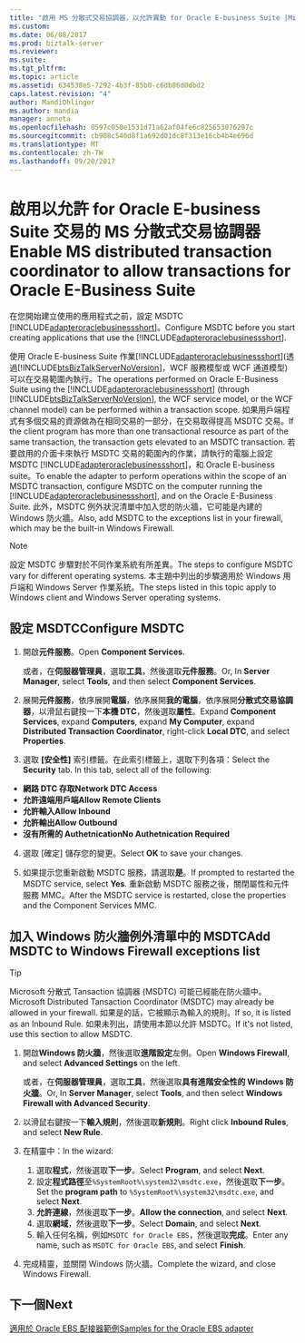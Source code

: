 ```yaml
---
title: "啟用 MS 分散式交易協調器，以允許異動 for Oracle E-business Suite |Microsoft 文件"
ms.custom: 
ms.date: 06/08/2017
ms.prod: biztalk-server
ms.reviewer: 
ms.suite: 
ms.tgt_pltfrm: 
ms.topic: article
ms.assetid: 634538e5-7292-4b3f-85b0-c6db86d0dbd2
caps.latest.revision: "4"
author: MandiOhlinger
ms.author: mandia
manager: anneta
ms.openlocfilehash: 0597c050e1531d71a62af04fe6c825653076297c
ms.sourcegitcommit: cb908c540d8f1a692d01dc8f313e16cb4b4e696d
ms.translationtype: MT
ms.contentlocale: zh-TW
ms.lasthandoff: 09/20/2017
---
```

# <a name="enable-ms-distributed-transaction-coordinator-to-allow-transactions-for-oracle-e-business-suite"></a><span data-ttu-id="cf846-102">啟用以允許 for Oracle E-business Suite 交易的 MS 分散式交易協調器</span><span class="sxs-lookup"><span data-stu-id="cf846-102">Enable MS distributed transaction coordinator to allow transactions for Oracle E-Business Suite</span></span>
<span data-ttu-id="cf846-103">在您開始建立使用的應用程式之前，設定 MSDTC [!INCLUDE[adapteroraclebusinessshort](../../includes/adapteroraclebusinessshort-md.md)]。</span><span class="sxs-lookup"><span data-stu-id="cf846-103">Configure MSDTC before you start creating applications that use the [!INCLUDE[adapteroraclebusinessshort](../../includes/adapteroraclebusinessshort-md.md)].</span></span>  
  
<span data-ttu-id="cf846-104">使用 Oracle E-business Suite 作業[!INCLUDE[adapteroraclebusinessshort](../../includes/adapteroraclebusinessshort-md.md)](透過[!INCLUDE[btsBizTalkServerNoVersion](../../includes/btsbiztalkservernoversion-md.md)]，WCF 服務模型或 WCF 通道模型) 可以在交易範圍內執行。</span><span class="sxs-lookup"><span data-stu-id="cf846-104">The operations performed on Oracle E-Business Suite using the [!INCLUDE[adapteroraclebusinessshort](../../includes/adapteroraclebusinessshort-md.md)] (through [!INCLUDE[btsBizTalkServerNoVersion](../../includes/btsbiztalkservernoversion-md.md)], the WCF service model, or the WCF channel model) can be performed within a transaction scope.</span></span> <span data-ttu-id="cf846-105">如果用戶端程式有多個交易的資源做為在相同交易的一部分，在交易取得提高 MSDTC 交易。</span><span class="sxs-lookup"><span data-stu-id="cf846-105">If the client program has more than one transactional resource as part of the same transaction, the transaction gets elevated to an MSDTC transaction.</span></span> <span data-ttu-id="cf846-106">若要啟用的介面卡來執行 MSDTC 交易的範圍內的作業，請執行的電腦上設定 MSDTC [!INCLUDE[adapteroraclebusinessshort](../../includes/adapteroraclebusinessshort-md.md)]，和 Oracle E-business suite。</span><span class="sxs-lookup"><span data-stu-id="cf846-106">To enable the adapter to perform operations within the scope of an MSDTC transaction, configure MSDTC on the computer running the [!INCLUDE[adapteroraclebusinessshort](../../includes/adapteroraclebusinessshort-md.md)], and on the Oracle E-Business Suite.</span></span> <span data-ttu-id="cf846-107">此外，MSDTC 例外狀況清單中加入您的防火牆，它可能是內建的 Windows 防火牆。</span><span class="sxs-lookup"><span data-stu-id="cf846-107">Also, add MSDTC to the exceptions list in your firewall, which may be the built-in Windows Firewall.</span></span> 
  
> [!NOTE]
>  <span data-ttu-id="cf846-108">設定 MSDTC 步驟對於不同作業系統有所差異。</span><span class="sxs-lookup"><span data-stu-id="cf846-108">The steps to configure MSDTC vary for different operating systems.</span></span> <span data-ttu-id="cf846-109">本主題中列出的步驟適用於 Windows 用戶端和 Windows Server 作業系統。</span><span class="sxs-lookup"><span data-stu-id="cf846-109">The steps listed in this topic apply to Windows client and Windows Server operating systems.</span></span>  
  
## <a name="configure-msdtc"></a><span data-ttu-id="cf846-110">設定 MSDTC</span><span class="sxs-lookup"><span data-stu-id="cf846-110">Configure MSDTC</span></span>  
  
1.  <span data-ttu-id="cf846-111">開啟**元件服務**。</span><span class="sxs-lookup"><span data-stu-id="cf846-111">Open **Component Services**.</span></span>  

    <span data-ttu-id="cf846-112">或者，在**伺服器管理員**，選取**工具**，然後選取**元件服務**。</span><span class="sxs-lookup"><span data-stu-id="cf846-112">Or, In **Server Manager**, select **Tools**, and then select **Component Services**.</span></span>  
  
2.  <span data-ttu-id="cf846-113">展開**元件服務**，依序展開**電腦**，依序展開**我的電腦**，依序展開**分散式交易協調器**，以滑鼠右鍵按一下**本機 DTC**，然後選取**屬性**。</span><span class="sxs-lookup"><span data-stu-id="cf846-113">Expand **Component Services**, expand **Computers**, expand **My Computer**, expand **Distributed Transaction Coordinator**, right-click **Local DTC**, and select **Properties**.</span></span>  
  
3.  <span data-ttu-id="cf846-114">選取 **[安全性]** 索引標籤。在此索引標籤上，選取下列各項：</span><span class="sxs-lookup"><span data-stu-id="cf846-114">Select the **Security** tab. In this tab, select all of the following:</span></span> 

  - <span data-ttu-id="cf846-115">**網路 DTC 存取**</span><span class="sxs-lookup"><span data-stu-id="cf846-115">**Network DTC Access**</span></span>
  - <span data-ttu-id="cf846-116">**允許遠端用戶端**</span><span class="sxs-lookup"><span data-stu-id="cf846-116">**Allow Remote Clients**</span></span> 
  - <span data-ttu-id="cf846-117">**允許輸入**</span><span class="sxs-lookup"><span data-stu-id="cf846-117">**Allow Inbound**</span></span> 
  - <span data-ttu-id="cf846-118">**允許輸出**</span><span class="sxs-lookup"><span data-stu-id="cf846-118">**Allow Outbound**</span></span> 
  - <span data-ttu-id="cf846-119">**沒有所需的 Authetnication**</span><span class="sxs-lookup"><span data-stu-id="cf846-119">**No Authetnication Required**</span></span>
  
4.  <span data-ttu-id="cf846-120">選取 [確定] 儲存您的變更。</span><span class="sxs-lookup"><span data-stu-id="cf846-120">Select **OK** to save your changes.</span></span>  
  
5.  <span data-ttu-id="cf846-121">如果提示您重新啟動 MSDTC 服務，請選取**是**。</span><span class="sxs-lookup"><span data-stu-id="cf846-121">If prompted to restarted the MSDTC service, select **Yes**.</span></span> <span data-ttu-id="cf846-122">重新啟動 MSDTC 服務之後，關閉屬性和元件服務 MMC。</span><span class="sxs-lookup"><span data-stu-id="cf846-122">After the MSDTC service is restarted, close the properties and the Component Services MMC.</span></span> 
  
## <a name="add-msdtc-to-windows-firewall-exceptions-list"></a><span data-ttu-id="cf846-123">加入 Windows 防火牆例外清單中的 MSDTC</span><span class="sxs-lookup"><span data-stu-id="cf846-123">Add MSDTC to Windows Firewall exceptions list</span></span>  

> [!TIP] 
>  <span data-ttu-id="cf846-124">Microsoft 分散式 Tansaction 協調器 (MSDTC) 可能已經能在防火牆中。</span><span class="sxs-lookup"><span data-stu-id="cf846-124">Microsoft Distributed Tansaction Coordinator (MSDTC) may already be allowed in your firewall.</span></span> <span data-ttu-id="cf846-125">如果是的話，它被顯示為輸入的規則。</span><span class="sxs-lookup"><span data-stu-id="cf846-125">If so, it is listed as an Inbound Rule.</span></span> <span data-ttu-id="cf846-126">如果未列出，請使用本節以允許 MSDTC。</span><span class="sxs-lookup"><span data-stu-id="cf846-126">If it's not listed, use this section to allow MSDTC.</span></span> 

1.  <span data-ttu-id="cf846-127">開啟**Windows 防火牆**，然後選取**進階設定**左側。</span><span class="sxs-lookup"><span data-stu-id="cf846-127">Open **Windows Firewall**, and select **Advanced Settings** on the left.</span></span>  

    <span data-ttu-id="cf846-128">或者，在**伺服器管理員**，選取**工具**，然後選取**具有進階安全性的 Windows 防火牆**。</span><span class="sxs-lookup"><span data-stu-id="cf846-128">Or, In **Server Manager**, select **Tools**, and then select **Windows Firewall with Advanced Security**.</span></span>  
  
2.  <span data-ttu-id="cf846-129">以滑鼠右鍵按一下**輸入規則**，然後選取**新規則**。</span><span class="sxs-lookup"><span data-stu-id="cf846-129">Right click **Inbound Rules**, and select **New Rule**.</span></span>  
  
3.  <span data-ttu-id="cf846-130">在精靈中：</span><span class="sxs-lookup"><span data-stu-id="cf846-130">In the wizard:</span></span> 

    1. <span data-ttu-id="cf846-131">選取**程式**，然後選取**下一步**。</span><span class="sxs-lookup"><span data-stu-id="cf846-131">Select **Program**, and select **Next**.</span></span> 
    2. <span data-ttu-id="cf846-132">設定**程式路徑**至`%SystemRoot%\system32\msdtc.exe`，然後選取**下一步**。</span><span class="sxs-lookup"><span data-stu-id="cf846-132">Set the **program path** to `%SystemRoot%\system32\msdtc.exe`, and select **Next**.</span></span>  
    3. <span data-ttu-id="cf846-133">**允許連線**，然後選取**下一步**。</span><span class="sxs-lookup"><span data-stu-id="cf846-133">**Allow the connection**, and select **Next**.</span></span>
    4. <span data-ttu-id="cf846-134">選取**網域**，然後選取**下一步**。</span><span class="sxs-lookup"><span data-stu-id="cf846-134">Select **Domain**, and select **Next**.</span></span>
    5. <span data-ttu-id="cf846-135">輸入任何名稱，例如`MSDTC for Oracle EBS`，然後選取**完成**。</span><span class="sxs-lookup"><span data-stu-id="cf846-135">Enter any name, such as `MSDTC for Oracle EBS`, and select **Finish**.</span></span>
  
5.  <span data-ttu-id="cf846-136">完成精靈，並關閉 Windows 防火牆。</span><span class="sxs-lookup"><span data-stu-id="cf846-136">Complete the wizard, and close Windows Firewall.</span></span> 
  
## <a name="next"></a><span data-ttu-id="cf846-137">下一個</span><span class="sxs-lookup"><span data-stu-id="cf846-137">Next</span></span> 
[<span data-ttu-id="cf846-138">適用於 Oracle EBS 配接器範例</span><span class="sxs-lookup"><span data-stu-id="cf846-138">Samples for the Oracle EBS adapter</span></span>](../../adapters-and-accelerators/adapter-oracle-ebs/samples-for-the-oracle-ebs-adapter.md)